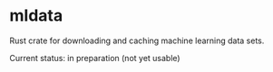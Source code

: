 # mldata
Rust crate for downloading and caching machine learning data sets.

Current status: in preparation (not yet usable)
